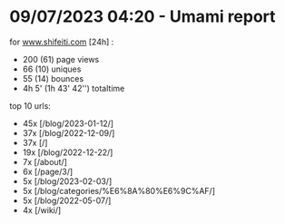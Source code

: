 # 09/07/2023 04:20 - Umami report
for www.shifeiti.com [24h] :

 - 200 (61) page views
 - 66 (10) uniques
 - 55 (14) bounces
 - 4h 5'  (1h 43' 42'') totaltime


top 10 urls:
 - 45x [/blog/2023-01-12/]
 - 37x [/blog/2022-12-09/]
 - 37x [/]
 - 19x [/blog/2022-12-22/]
 - 7x [/about/]
 - 6x [/page/3/]
 - 5x [/blog/2023-02-03/]
 - 5x [/blog/categories/%E6%8A%80%E6%9C%AF/]
 - 5x [/blog/2022-05-07/]
 - 4x [/wiki/]



